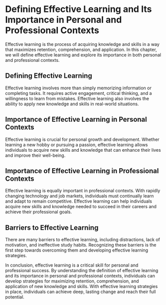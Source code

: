 Defining Effective Learning and Its Importance in Personal and Professional Contexts
=================================================================================================================================

Effective learning is the process of acquiring knowledge and skills in a way that maximizes retention, comprehension, and application. In this chapter, we will define effective learning and explore its importance in both personal and professional contexts.

Defining Effective Learning
---------------------------

Effective learning involves more than simply memorizing information or completing tasks. It requires active engagement, critical thinking, and a willingness to learn from mistakes. Effective learning also involves the ability to apply new knowledge and skills in real-world situations.

Importance of Effective Learning in Personal Contexts
-----------------------------------------------------

Effective learning is crucial for personal growth and development. Whether learning a new hobby or pursuing a passion, effective learning allows individuals to acquire new skills and knowledge that can enhance their lives and improve their well-being.

Importance of Effective Learning in Professional Contexts
---------------------------------------------------------

Effective learning is equally important in professional contexts. With rapidly changing technology and job markets, individuals must continually learn and adapt to remain competitive. Effective learning can help individuals acquire new skills and knowledge needed to succeed in their careers and achieve their professional goals.

Barriers to Effective Learning
------------------------------

There are many barriers to effective learning, including distractions, lack of motivation, and ineffective study habits. Recognizing these barriers is the first step towards overcoming them and developing effective learning strategies.

In conclusion, effective learning is a critical skill for personal and professional success. By understanding the definition of effective learning and its importance in personal and professional contexts, individuals can develop strategies for maximizing retention, comprehension, and application of new knowledge and skills. With effective learning strategies in place, individuals can achieve deep, lasting change and reach their full potential.


